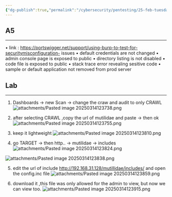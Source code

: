 ```yaml
---
{"dg-publish":true,"permalink":"/cybersecurity/pentesting/25-feb-tuesday/security-misconfiguration-issues-using-burp/"}
---
```



## A5
---
• link : https://portswigger.net/support/using-burp-to-test-for-securitymisconfiguration-
issues
• default credentials are not changed
• admin console page is exposed to public
• directory listing is not disabled
• code file is exposed to public
• stack trace error revealing sesitive code
• sample or default application not removed from prod server

## Lab
---
1. Dashboards → new Scan → change the craw and audit to only CRAWL
![attachments/Pasted image 20250314123738.png](/img/user/Cybersecurity/Pentesting/25%20Feb%20(Tuesday)/attachments/Pasted%20image%2020250314123738.png)

2. after selecting CRAWL ,copy the url of mutilidae and paste → then ok
![attachments/Pasted image 20250314123755.png](/img/user/Cybersecurity/Pentesting/25%20Feb%20(Tuesday)/attachments/Pasted%20image%2020250314123755.png)

3. keep it lightweight
![attachments/Pasted image 20250314123810.png](/img/user/Cybersecurity/Pentesting/25%20Feb%20(Tuesday)/attachments/Pasted%20image%2020250314123810.png)

4. go TARGET → then http.. → mutilidae → includes
![attachments/Pasted image 20250314123824.png](/img/user/Cybersecurity/Pentesting/25%20Feb%20(Tuesday)/attachments/Pasted%20image%2020250314123824.png)

![attachments/Pasted image 20250314123838.png](/img/user/Cybersecurity/Pentesting/25%20Feb%20(Tuesday)/attachments/Pasted%20image%2020250314123838.png)

5. edit the url of include http://192.168.31.128/mutillidae/includes/ and open the config.inc file
![attachments/Pasted image 20250314123859.png](/img/user/Cybersecurity/Pentesting/25%20Feb%20(Tuesday)/attachments/Pasted%20image%2020250314123859.png)

6. download it ,this file was only allowed for the admin to view, but now we can view too.
![attachments/Pasted image 20250314123915.png](/img/user/Cybersecurity/Pentesting/25%20Feb%20(Tuesday)/attachments/Pasted%20image%2020250314123915.png)
	